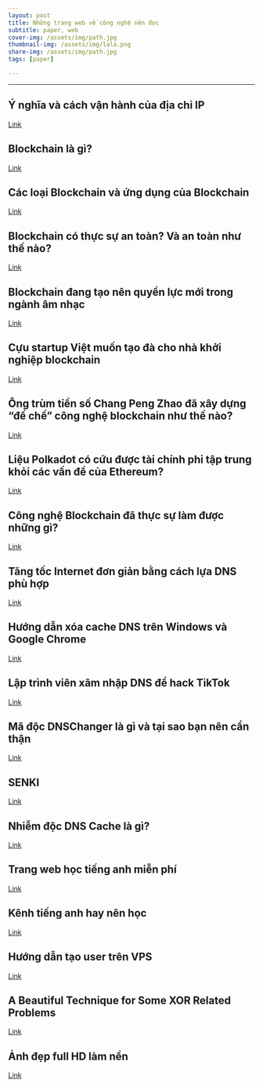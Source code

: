 ```yaml
---
layout: post
title: Những trang web về công nghệ nên đọc
subtitle: paper, web
cover-img: /assets/img/path.jpg
thumbnail-img: /assets/img/lala.png
share-img: /assets/img/path.jpg
tags: [paper]

---
```



<style TYPE="text/css">
code.has-jax {font: inherit; font-size: 100%; background: inherit; border: inherit;}
</style>
<script type="text/x-mathjax-config">
MathJax.Hub.Config({
    tex2jax: {
        inlineMath: [['$','$'], ['\\(','\\)']],
        skipTags: ['script', 'noscript', 'style', 'textarea', 'pre'] // removed 'code' entry
    }
});
MathJax.Hub.Queue(function() {
    var all = MathJax.Hub.getAllJax(), i;
    for(i = 0; i < all.length; i += 1) {
        all[i].SourceElement().parentNode.className += ' has-jax';
    }
});
</script>
<script type="text/javascript" src="https://cdnjs.cloudflare.com/ajax/libs/mathjax/2.7.4/MathJax.js?config=TeX-AMS_HTML-full"></script>

----------------

## Ý nghĩa và cách vận hành của địa chỉ IP

[Link](https://vnreview.vn/thread-old/y-nghia-va-cach-van-hanh-cua-dia-chi-ip.2412275)

## Blockchain là gì?

[Link](https://vnreview.vn/thread-old/blockchain-la-gi.2831464)

## Các loại Blockchain và ứng dụng của Blockchain

[Link](https://vnreview.vn/thread-old/cac-loai-blockchain-va-ung-dung-cua-blockchain.2832911)

## Blockchain có thực sự an toàn? Và an toàn như thế nào?

[Link](https://vnreview.vn/thread-old/blockchain-co-thuc-su-an-toan-va-an-toan-nhu-the-nao.2475759)

## Blockchain đang tạo nên quyền lực mới trong ngành âm nhạc

[Link](https://vnreview.vn/thread-old/blockchain-dang-tao-nen-quyen-luc-moi-trong-nganh-am-nhac.3496256)

## Cựu startup Việt muốn tạo đà cho nhà khởi nghiệp blockchain

[Link](https://vnreview.vn/thread/cuu-startup-viet-muon-tao-da-cho-nha-khoi-nghiep-blockchain.562949953437591)

## Ông trùm tiền số Chang Peng Zhao đã xây dựng “đế chế” công nghệ blockchain như thế nào?

[Link](https://vnreview.vn/thread-old/ong-trum-tien-so-chang-peng-zhao-da-xay-dung-de-che-cong-nghe-blockchain-nhu-the-nao.3486400)

## Liệu Polkadot có cứu được tài chính phi tập trung khỏi các vấn đề của Ethereum?

[Link](https://vnreview.vn/thread/lieu-polkadot-co-cuu-duoc-tai-chinh-phi-tap-trung-khoi-cac-van-de-cua-ethereum.492581209261576)

## Công nghệ Blockchain đã thực sự làm được những gì?

[Link](https://vnreview.vn/thread-old/cong-nghe-blockchain-da-thuc-su-lam-duoc-nhung-gi.2969324)

## Tăng tốc Internet đơn giản bằng cách lựa DNS phù hợp 

[Link](https://vnreview.vn/thread-old/tang-toc-internet-don-gian-bang-cach-lua-dns-phu-hop.1979353)

## Hướng dẫn xóa cache DNS trên Windows và Google Chrome

[Link](https://vnreview.vn/thread-old/huong-dan-xoa-cache-dns-tren-windows-va-google-chrome.2290074)

## Lập trình viên xâm nhập DNS để hack TikTok

[Link](https://vnreview.vn/thread-old/lap-trinh-vien-xam-nhap-dns-de-hack-tiktok.3128912)

## Mã độc DNSChanger là gì và tại sao bạn nên cẩn thận

[Link](https://vnreview.vn/thread-old/ma-doc-dnschanger-la-gi-va-tai-sao-ban-nen-can-than.213135)

## SENKI 

[Link](https://www.senki.org/)

## Nhiễm độc DNS Cache là gì?

[Link](https://vnreview.vn/thread-old/nhiem-docdns-cache-la-gi.522020)

## Trang web học tiếng anh miễn phí

[Link](https://tikibook.com/trang-web-hoc-tieng-anh-toeic-mien-phi-pr18811.html)

## Kênh tiếng anh hay nên học

[Link](https://www.studytienganh.vn/category/62)

## Hướng dẫn tạo user trên VPS 

[Link](https://www.youtube.com/watch?v=ItW_QQ96vzk)

## A Beautiful Technique for Some XOR Related Problems

[Link](https://codeforces.com/blog/entry/68953)

## Ảnh đẹp full HD làm nền

[Link](https://unsplash.com/backgrounds/desktop/hd)








